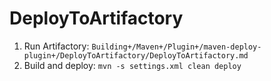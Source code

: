 # DeployToArtifactory

1. Run Artifactory: `Building+/Maven+/Plugin+/maven-deploy-plugin+/DeployToArtifactory/DeployToArtifactory.md`
2. Build and deploy: `mvn -s settings.xml clean deploy`

